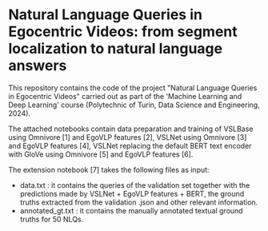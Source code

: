 # Natural Language Queries in Egocentric Videos: from segment localization to natural language answers
This repository contains the code of the project "Natural Language Queries in Egocentric Videos" carried out as part of the 'Machine Learning and Deep Learning' course (Polytechnic of Turin, Data Science and Engineering, 2024).

The attached notebooks contain data preparation and training of VSLBase using Omnivore [1] and EgoVLP features [2], VSLNet using Omnivore [3] and EgoVLP features [4], VSLNet replacing the default BERT text encoder with GloVe using Omnivore [5] and EgoVLP features [6].

The extension notebook [7] takes the following files as input:

- data.txt : it contains the queries of the validation set together with the predictions made by VSLNet + EgoVLP features + BERT, the ground truths extracted from the validation .json and other relevant information.
- annotated_gt.txt : it contains the manually annotated textual ground truths for 50 NLQs.
